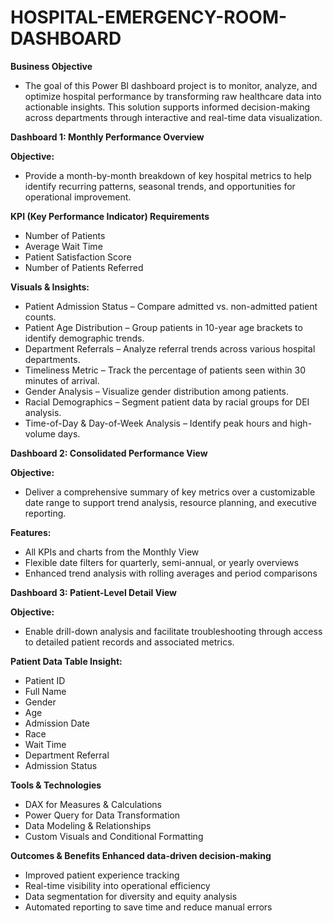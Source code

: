 # HOSPITAL-EMERGENCY-ROOM-DASHBOARD

**Business Objective**
- The goal of this Power BI dashboard project is to monitor, analyze, and optimize hospital performance by transforming raw healthcare data into actionable insights. This solution supports informed decision-making across departments through interactive and real-time data visualization.

**Dashboard 1: Monthly Performance Overview**

**Objective:**
- Provide a month-by-month breakdown of key hospital metrics to help identify recurring patterns, seasonal trends, and opportunities for operational improvement.

**KPI (Key Performance Indicator) Requirements**
- Number of Patients
- Average Wait Time
- Patient Satisfaction Score
- Number of Patients Referred

**Visuals & Insights:**

- Patient Admission Status – Compare admitted vs. non-admitted patient counts.
- Patient Age Distribution – Group patients in 10-year age brackets to identify demographic trends.
- Department Referrals – Analyze referral trends across various hospital departments.
- Timeliness Metric – Track the percentage of patients seen within 30 minutes of arrival.
- Gender Analysis – Visualize gender distribution among patients.
- Racial Demographics – Segment patient data by racial groups for DEI analysis.
- Time-of-Day & Day-of-Week Analysis – Identify peak hours and high-volume days.

**Dashboard 2: Consolidated Performance View**

**Objective:**
- Deliver a comprehensive summary of key metrics over a customizable date range to support trend analysis, resource planning, and executive reporting.

**Features:**

- All KPIs and charts from the Monthly View
- Flexible date filters for quarterly, semi-annual, or yearly overviews
- Enhanced trend analysis with rolling averages and period comparisons

**Dashboard 3: Patient-Level Detail View**

**Objective:**

- Enable drill-down analysis and facilitate troubleshooting through access to detailed patient records and associated metrics.

**Patient Data Table Insight:**

- Patient ID
- Full Name
- Gender
- Age
- Admission Date
- Race
- Wait Time
- Department Referral
- Admission Status

**Tools & Technologies**

- DAX for Measures & Calculations
- Power Query for Data Transformation
- Data Modeling & Relationships
- Custom Visuals and Conditional Formatting

**Outcomes & Benefits
Enhanced data-driven decision-making**

- Improved patient experience tracking
- Real-time visibility into operational efficiency
- Data segmentation for diversity and equity analysis
- Automated reporting to save time and reduce manual errors
